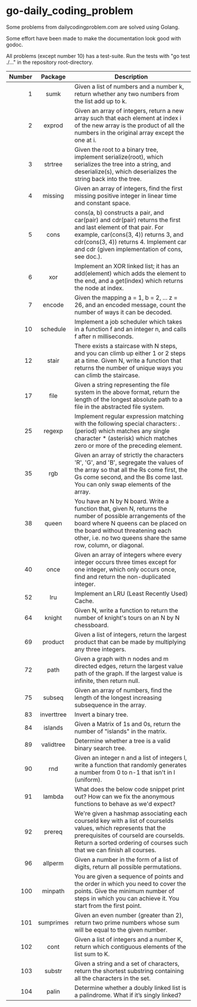 # go-daily_coding_problem
Some problems from dailycodingproblem.com are solved using Golang.

Some effort have been made to make the documentation look good with godoc.

All problems (except number 10) has a test-suite. Run the tests with "go test ./..." in the repository root-directory.

|Number|Package|Description|
|-----:|:-----:|-----------|
|1|sumk|Given a list of numbers and a number k, return whether any two numbers from the list add up to k.|
|2|exprod|Given an array of integers, return a new array such that each element at index i of the new array is the product of all the numbers in the original array except the one at i.|
|3|strtree|Given the root to a binary tree, implement serialize(root), which serializes the tree into a string, and deserialize(s), which deserializes the string back into the tree.|
|4|missing|Given an array of integers, find the first missing positive integer in linear time and constant space.|
|5|cons|cons(a, b) constructs a pair, and car(pair) and cdr(pair) returns the first and last element of that pair. For example, car(cons(3, 4)) returns 3, and cdr(cons(3, 4)) returns 4. Implement car and cdr (given implementation of cons, see doc.).|
|6|xor|Implement an XOR linked list; it has an add(element) which adds the element to the end, and a get(index) which returns the node at index.|
|7|encode|Given the mapping a = 1, b = 2, ... z = 26, and an encoded message, count the number of ways it can be decoded.|
|10|schedule|Implement a job scheduler which takes in a function f and an integer n, and calls f after n milliseconds.|
|12|stair|There exists a staircase with N steps, and you can climb up either 1 or 2 steps at a time. Given N, write a function that returns the number of unique ways you can climb the staircase.|
|17|file|Given a string representing the file system in the above format, return the length of the longest absolute path to a file in the abstracted file system.|
|25|regexp|Implement regular expression matching with the following special characters: . (period) which matches any single character * (asterisk) which matches zero or more of the preceding element.|
|35|rgb|Given an array of strictly the characters 'R', 'G', and 'B', segregate the values of the array so that all the Rs come first, the Gs come second, and the Bs come last. You can only swap elements of the array.|
|38|queen|You have an N by N board. Write a function that, given N, returns the number of possible arrangements of the board where N queens can be placed on the board without threatening each other, i.e. no two queens share the same row, column, or diagonal.|
|40|once|Given an array of integers where every integer occurs three times except for one integer, which only occurs once, find and return the non-duplicated integer.|
|52|lru|Implement an LRU (Least Recently Used) Cache.|
|64|knight|Given N, write a function to return the number of knight's tours on an N by N chessboard.|
|69|product|Given a list of integers, return the largest product that can be made by multiplying any three integers.|
|72|path|Given a graph with n nodes and m directed edges, return the largest value path of the graph. If the largest value is infinite, then return null.|
|75|subseq|Given an array of numbers, find the length of the longest increasing subsequence in the array.|
|83|inverttree|Invert a binary tree.|
|84|islands|Given a Matrix of 1s and 0s, return the number of "islands" in the matrix.|
|89|validtree|Determine whether a tree is a valid binary search tree.|
|90|rnd|Given an integer n and a list of integers l, write a function that randomly generates a number from 0 to n-1 that isn't in l (uniform).|
|91|lambda|What does the below code snippet print out? How can we fix the anonymous functions to behave as we'd expect?|
|92|prereq|We're given a hashmap associating each courseId key with a list of courseIds values, which represents that the prerequisites of courseId are courseIds. Return a sorted ordering of courses such that we can finish all courses.|
|96|allperm|Given a number in the form of a list of digits, return all possible permutations.|
|100|minpath|You are given a sequence of points and the order in which you need to cover the points. Give the minimum number of steps in which you can achieve it. You start from the first point.|
|101|sumprimes|Given an even number (greater than 2), return two prime numbers whose sum will be equal to the given number.|
|102|cont|Given a list of integers and a number K, return which contiguous elements of the list sum to K.|
|103|substr|Given a string and a set of characters, return the shortest substring containing all the characters in the set.|
|104|palin|Determine whether a doubly linked list is a palindrome. What if it’s singly linked?|